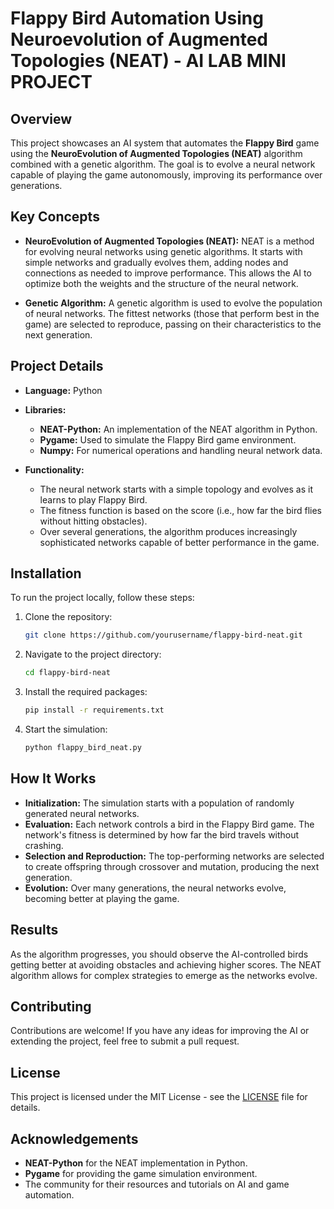 # Flappy Bird Automation Using Neuroevolution of Augmented Topologies (NEAT) - AI LAB MINI PROJECT

## Overview
This project showcases an AI system that automates the **Flappy Bird** game using the **NeuroEvolution of Augmented Topologies (NEAT)** algorithm combined with a genetic algorithm. The goal is to evolve a neural network capable of playing the game autonomously, improving its performance over generations.

## Key Concepts
- **NeuroEvolution of Augmented Topologies (NEAT):** NEAT is a method for evolving neural networks using genetic algorithms. It starts with simple networks and gradually evolves them, adding nodes and connections as needed to improve performance. This allows the AI to optimize both the weights and the structure of the neural network.
  
- **Genetic Algorithm:** A genetic algorithm is used to evolve the population of neural networks. The fittest networks (those that perform best in the game) are selected to reproduce, passing on their characteristics to the next generation.

## Project Details
- **Language:** Python
- **Libraries:** 
  - **NEAT-Python:** An implementation of the NEAT algorithm in Python.
  - **Pygame:** Used to simulate the Flappy Bird game environment.
  - **Numpy:** For numerical operations and handling neural network data.
  
- **Functionality:**
  - The neural network starts with a simple topology and evolves as it learns to play Flappy Bird.
  - The fitness function is based on the score (i.e., how far the bird flies without hitting obstacles).
  - Over several generations, the algorithm produces increasingly sophisticated networks capable of better performance in the game.

## Installation
To run the project locally, follow these steps:

1. Clone the repository:
    ```bash
    git clone https://github.com/yourusername/flappy-bird-neat.git
    ```
2. Navigate to the project directory:
    ```bash
    cd flappy-bird-neat
    ```
3. Install the required packages:
    ```bash
    pip install -r requirements.txt
    ```
4. Start the simulation:
    ```bash
    python flappy_bird_neat.py
    ```

## How It Works
- **Initialization:** The simulation starts with a population of randomly generated neural networks.
- **Evaluation:** Each network controls a bird in the Flappy Bird game. The network's fitness is determined by how far the bird travels without crashing.
- **Selection and Reproduction:** The top-performing networks are selected to create offspring through crossover and mutation, producing the next generation.
- **Evolution:** Over many generations, the neural networks evolve, becoming better at playing the game.

## Results
As the algorithm progresses, you should observe the AI-controlled birds getting better at avoiding obstacles and achieving higher scores. The NEAT algorithm allows for complex strategies to emerge as the networks evolve.

## Contributing
Contributions are welcome! If you have any ideas for improving the AI or extending the project, feel free to submit a pull request.

## License
This project is licensed under the MIT License - see the [LICENSE](LICENSE) file for details.

## Acknowledgements
- **NEAT-Python** for the NEAT implementation in Python.
- **Pygame** for providing the game simulation environment.
- The community for their resources and tutorials on AI and game automation.
